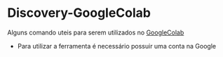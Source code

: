 # Discovery-GoogleColab

Alguns comando uteis para serem utilizados no [GoogleColab](https://colab.research.google.com/)

* Para utilizar a ferramenta é necessário possuir uma conta na Google
